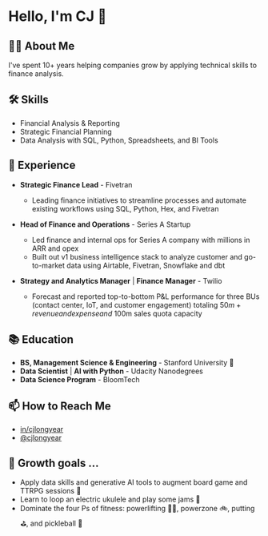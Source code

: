 # Hello, I'm CJ 👋

## 🙋‍♂️ About Me
I've spent 10+ years helping companies grow by applying technical skills to finance analysis. 

## 🛠 Skills
- Financial Analysis & Reporting
- Strategic Financial Planning
- Data Analysis with SQL, Python, Spreadsheets, and BI Tools

## 💼 Experience
- **Strategic Finance Lead** - Fivetran
  - Leading finance initiatives to streamline processes and automate existing workflows using SQL, Python, Hex, and Fivetran

- **Head of Finance and Operations** - Series A Startup
  - Led finance and internal ops for Series A company with millions in ARR and opex
  - Built out v1 business intelligence stack to analyze customer and go-to-market data using Airtable, Fivetran, Snowflake and dbt

- **Strategy and Analytics Manager** | **Finance Manager** - Twilio
  - Forecast and reported top-to-bottom P&L performance for three BUs (contact center, IoT, and customer engagement) totaling $50m+ revenue and expense and ~$100m sales quota capacity

## 📚 Education
- **BS, Management Science & Engineering** - Stanford University 🌲
- **Data Scientist** | **AI with Python** - Udacity Nanodegrees
- **Data Science Program** - BloomTech

## 📫 How to Reach Me
- [in/cjlongyear](www.linkedin.com/in/cjlongyear)
- [@cjlongyear](www.twitter.com/cjlongyear)

## 🌱 Growth goals ...
- Apply data skills and generative AI tools to augment board game and TTRPG sessions 🎲
- Learn to loop an electric ukulele and play some jams 🎵
- Dominate the four Ps of fitness: powerlifting 🏋️‍♀️, powerzone 🚲, putting ⛳, and pickleball 🎾